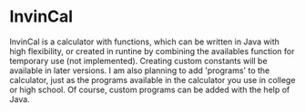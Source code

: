 # InvinCal
InvinCal is a calculator with functions, which can be written in Java with high flexibility, or created in runtine by combining the availables function for temporary use (not implemented). Creating custom constants will be available in later versions. I am also planning to add 'programs' to the calculator, just as the programs available in the calculator you use in college or high school. Of course, custom programs can be added with the help of Java.
